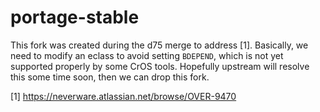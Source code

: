 # portage-stable

This fork was created during the d75 merge to address [1]. Basically,
we need to modify an eclass to avoid setting `BDEPEND`, which is not
yet supported properly by some CrOS tools. Hopefully upstream will
resolve this some time soon, then we can drop this fork.

[1] https://neverware.atlassian.net/browse/OVER-9470
